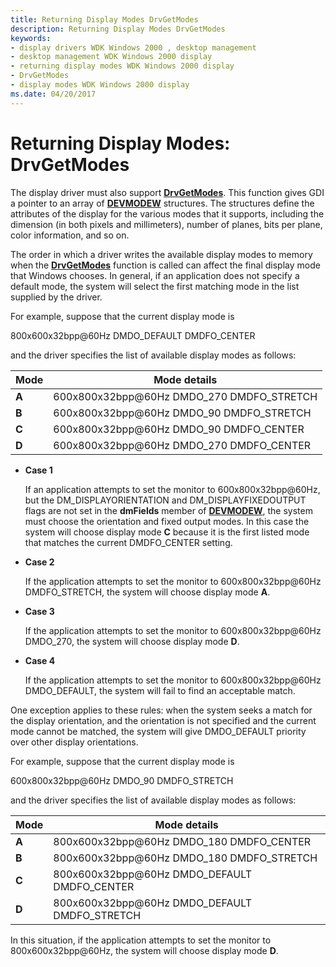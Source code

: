 ```yaml
---
title: Returning Display Modes DrvGetModes
description: Returning Display Modes DrvGetModes
keywords:
- display drivers WDK Windows 2000 , desktop management
- desktop management WDK Windows 2000 display
- returning display modes WDK Windows 2000 display
- DrvGetModes
- display modes WDK Windows 2000 display
ms.date: 04/20/2017
---
```


# Returning Display Modes: DrvGetModes

The display driver must also support [**DrvGetModes**](/windows/win32/api/winddi/nf-winddi-drvgetmodes). This function gives GDI a pointer to an array of [**DEVMODEW**](/windows/win32/api/wingdi/ns-wingdi-devmodew) structures. The structures define the attributes of the display for the various modes that it supports, including the dimension (in both pixels and millimeters), number of planes, bits per plane, color information, and so on.

The order in which a driver writes the available display modes to memory when the [**DrvGetModes**](/windows/win32/api/winddi/nf-winddi-drvgetmodes) function is called can affect the final display mode that Windows chooses. In general, if an application does not specify a default mode, the system will select the first matching mode in the list supplied by the driver.

For example, suppose that the current display mode is

800x600x32bpp@60Hz DMDO_DEFAULT DMDFO_CENTER

and the driver specifies the list of available display modes as follows:

| Mode | Mode details |
| ---- | ------------ |
| **A** | 600x800x32bpp@60Hz DMDO_270 DMDFO_STRETCH |
| **B** | 600x800x32bpp@60Hz DMDO_90 DMDFO_STRETCH |
| **C** | 600x800x32bpp@60Hz DMDO_90 DMDFO_CENTER |
| **D** | 600x800x32bpp@60Hz DMDO_270 DMDFO_CENTER |

* **Case 1**

  If an application attempts to set the monitor to 600x800x32bpp@60Hz, but the DM_DISPLAYORIENTATION and DM_DISPLAYFIXEDOUTPUT flags are not set in the **dmFields** member of [**DEVMODEW**](/windows/win32/api/wingdi/ns-wingdi-devmodew), the system must choose the orientation and fixed output modes. In this case the system will choose display mode **C** because it is the first listed mode that matches the current DMDFO_CENTER setting.

* **Case 2**

  If the application attempts to set the monitor to 600x800x32bpp@60Hz DMDFO_STRETCH, the system will choose display mode **A**.

* **Case 3**

  If the application attempts to set the monitor to 600x800x32bpp@60Hz DMDO_270, the system will choose display mode **D**.

* **Case 4**

  If the application attempts to set the monitor to 600x800x32bpp@60Hz DMDO_DEFAULT, the system will fail to find an acceptable match.

One exception applies to these rules: when the system seeks a match for the display orientation, and the orientation is not specified and the current mode cannot be matched, the system will give DMDO_DEFAULT priority over other display orientations.

For example, suppose that the current display mode is

600x800x32bpp@60Hz DMDO_90 DMDFO_STRETCH

and the driver specifies the list of available display modes as follows:

| Mode | Mode details |
| ---- | ------------ |
| **A** | 800x600x32bpp@60Hz DMDO_180 DMDFO_CENTER |
| **B** | 800x600x32bpp@60Hz DMDO_180 DMDFO_STRETCH |
| **C** | 800x600x32bpp@60Hz DMDO_DEFAULT DMDFO_CENTER |
| **D** | 800x600x32bpp@60Hz DMDO_DEFAULT DMDFO_STRETCH |

In this situation, if the application attempts to set the monitor to 800x600x32bpp@60Hz, the system will choose display mode **D**.
